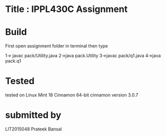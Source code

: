 # Title : IPPL430C Assignment
# Build
First open assignment folder in terminal
then type

1-> javac pack/Utility.java
2->java pack.Utility
3->javac pack/q1.java
4->java pack.q1



# Tested
tested on Linux Mint 18 Cinnamon 64-bit
		cinnamon version 3.0.7



# submitted by 
LIT2015048
Prateek Bansal
